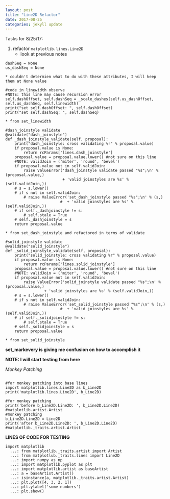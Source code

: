 ```yaml
---
layout: post
title: "Line2D Refactor"
date: 2017-08-25
categories: jekyll update
---
```


Tasks for 8/25/17:
1. refactor `matplotlib.lines.Line2D`
    * look at previous notes

~~~
dashSeq = None
us_dashSeq = None
~~~
    * couldn't determien what to do with these attributes, I will keep them at None value

~~~
#code in linewidth observe
#NOTE: this line may cause recursion error
self.dashOffset, self.dashSeq = _scale_dashes(self.us_dashOffset, self.us_dashSeq, self.linewidth)
print("set self.dashOffset: ", self.dashOffset)
print("set self.dashSeq: ", self.dashSeq)
~~~
    * from set_linewidth

~~~
#dash_joinstyle validate
@validate("dash_joinstyle")
def _dash_joinstyle_validate(self, proposal):
    print("dash_joinstyle: cross validating %r" % proposal.value)
    if proposal.value is None:
        return rcParams['lines.dash_joinstyle']
    proposal.value = proposal.value.lower() #not sure on this line
    #NOTE: validJoin = ('miter', 'round', 'bevel')
    if proposal.value not in self.validJoin:
        raise ValueError('dash_joinstyle validate passed "%s";\n' % (proposal.value,)
                         + 'valid joinstyles are %s' % (self.validJoin,))
    # s = s.lower()
    # if s not in self.validJoin:
        # raise ValueError('set_dash_joinstyle passed "%s";\n' % (s,)
                        #  + 'valid joinstyles are %s' % (self.validJoin,))
    # if self._dashjoinstyle != s:
        # self.stale = True
    # self._dashjoinstyle = s
    return proposal.value
~~~
    * from set_dash_joinstyle and refactored in terms of validate

~~~
#solid_joinstyle validate
@validate("solid_joinstyle")
def _solid_joinstyle_validate(self, proposal):
    print("solid_joinstyle: cross validating %r" % proposal.value)
    if proposal.value is None:
        return rcParams['lines.solid_joinstyle']
    proposal.value = proposal.value.lower() #not sure on this line
    #NOTE: validJoin = ('miter', 'round', 'bevel')
    if proposal.value not in self.validJoin:
        raise ValueError('solid_joinstyle validate passed "%s";\n' % (proposal.value,)
                 + 'valid joinstyles are %s' % (self.validJoin,))
    # s = s.lower()
    # if s not in self.validJoin:
        # raise ValueError('set_solid_joinstyle passed "%s";\n' % (s,)
                        #  + 'valid joinstyles are %s' % (self.validJoin,))
    # if self._solidjoinstyle != s:
        # self.stale = True
    # self._solidjoinstyle = s
    return proposal.value
~~~
    * from set_solid_joinstyle

**set_markevery is giving me confusion on how to accomplish it**


**NOTE: I will start testing from here**

*Monkey Patching*
~~~

#for monkey patching into base lines
import matplotlib.lines.Line2D as b_Line2D
print('matplotlib.lines.Line2D', b_Line2D)

#for monkey patching
print('before b_Line2D.Line2D: ', b_Line2D.Line2D) #matplotlib.artist.Artist
#monkey patching
b_Line2D.Line2D = Line2D
print('after b_Line2D.Line2D: ', b_Line2D.Line2D) #matplotlib._traits.artist.Artist

~~~

**LINES OF CODE FOR TESTING**
~~~
import matplotlib
  ...: from matplotlib._traits.artist import Artist
  ...: from matplotlub._traits.lines import Line2D
  ...: import numpy as np
  ...: import matplotlib.pyplot as plt
  ...: import matplotlib.artist as baseArtist
  ...: a = baseArtist.Artist()
  ...: isinstance(a, matplotlib._traits.artist.Artist)
  ...: plt.plot([4, 3, 2, 1])
  ...: plt.ylabel('some numbers')
  ...: plt.show()
~~~
